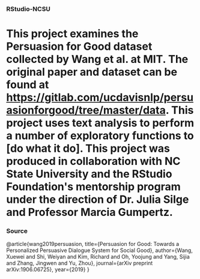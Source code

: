 ### RStudio-NCSU

# This project examines the Persuasion for Good dataset collected by Wang et al. at MIT. The original paper and dataset can be found at <https://gitlab.com/ucdavisnlp/persuasionforgood/tree/master/data>. This project uses text analysis to perform a number of exploratory functions to [do what it do]. This project was produced in collaboration with NC State University and the RStudio Foundation's mentorship program under the direction of Dr. Julia Silge and Professor Marcia Gumpertz.

### Source
@article{wang2019persuasion,
 title={Persuasion for Good: Towards a Personalized Persuasive Dialogue System for Social Good},
 author={Wang, Xuewei and Shi, Weiyan and Kim, Richard and Oh, Yoojung and Yang, Sijia and Zhang, Jingwen and Yu, Zhou},
 journal={arXiv preprint arXiv:1906.06725},
 year={2019}
}

